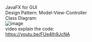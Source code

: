 JavaFX for GUI  
Design Pattern: Model-View-Controller  
Class Diagram:  
![image](https://github.com/user-attachments/assets/503b9e96-3181-4214-9bde-5644782a9d8e)  
video explain the code:  
https://youtu.be/FUe4Ih9JcNA
